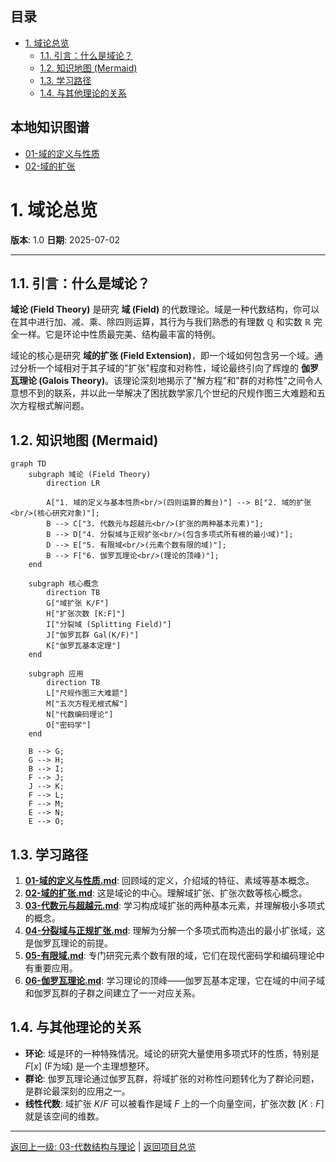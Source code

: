 <!-- 本地目录区块 -->
## 目录

- [1. 域论总览](#1-域论总览)
  - [1.1. 引言：什么是域论？](#11-引言什么是域论)
  - [1.2. 知识地图 (Mermaid)](#12-知识地图-mermaid)
  - [1.3. 学习路径](#13-学习路径)
  - [1.4. 与其他理论的关系](#14-与其他理论的关系)

<!-- 本地知识图谱区块 -->
## 本地知识图谱

- [01-域的定义与性质](./01-域的定义与性质.md)
- [02-域的扩张](./02-域的扩张.md)

# 1. 域论总览

**版本**: 1.0
**日期**: 2025-07-02

---

## 1.1. 引言：什么是域论？

**域论 (Field Theory)** 是研究 **域 (Field)** 的代数理论。域是一种代数结构，你可以在其中进行加、减、乘、除四则运算，其行为与我们熟悉的有理数 $\mathbb{Q}$ 和实数 $\mathbb{R}$ 完全一样。它是环论中性质最完美、结构最丰富的特例。

域论的核心是研究 **域的扩张 (Field Extension)**，即一个域如何包含另一个域。通过分析一个域相对于其子域的"扩张"程度和对称性，域论最终引向了辉煌的 **伽罗瓦理论 (Galois Theory)**。该理论深刻地揭示了"解方程"和"群的对称性"之间令人意想不到的联系，并以此一举解决了困扰数学家几个世纪的尺规作图三大难题和五次方程根式解问题。

## 1.2. 知识地图 (Mermaid)

```mermaid
graph TD
    subgraph 域论 (Field Theory)
        direction LR
        
        A["1. 域的定义与基本性质<br/>(四则运算的舞台)"] --> B["2. 域的扩张<br/>(核心研究对象)"];
        B --> C["3. 代数元与超越元<br/>(扩张的两种基本元素)"];
        B --> D["4. 分裂域与正规扩张<br/>(包含多项式所有根的最小域)"];
        D --> E["5. 有限域<br/>(元素个数有限的域)"];
        B --> F["6. 伽罗瓦理论<br/>(理论的顶峰)"];
    end

    subgraph 核心概念
        direction TB
        G["域扩张 K/F"]
        H["扩张次数 [K:F]"]
        I["分裂域 (Splitting Field)"]
        J["伽罗瓦群 Gal(K/F)"]
        K["伽罗瓦基本定理"]
    end

    subgraph 应用
        direction TB
        L["尺规作图三大难题"]
        M["五次方程无根式解"]
        N["代数编码理论"]
        O["密码学"]
    end

    B --> G;
    G --> H;
    B --> I;
    F --> J;
    J --> K;
    F --> L;
    F --> M;
    E --> N;
    E --> O;

```

## 1.3. 学习路径

1. **[01-域的定义与性质.md](./01-域的定义与性质.md)**: 回顾域的定义，介绍域的特征、素域等基本概念。
2. **[02-域的扩张.md](./02-域的扩张.md)**: 这是域论的中心。理解域扩张、扩张次数等核心概念。
3. **[03-代数元与超越元.md](./03-代数元与超越元.md)**: 学习构成域扩张的两种基本元素，并理解极小多项式的概念。
4. **[04-分裂域与正规扩张.md](./04-分裂域与正规扩张.md)**: 理解为分解一个多项式而构造出的最小扩张域，这是伽罗瓦理论的前提。
5. **[05-有限域.md](./05-有限域.md)**: 专门研究元素个数有限的域，它们在现代密码学和编码理论中有重要应用。
6. **[06-伽罗瓦理论.md](./06-伽罗瓦理论.md)**: 学习理论的顶峰——伽罗瓦基本定理，它在域的中间子域和伽罗瓦群的子群之间建立了一一对应关系。

## 1.4. 与其他理论的关系

- **环论**: 域是环的一种特殊情况。域论的研究大量使用多项式环的性质，特别是 $F[x]$ (F为域) 是一个主理想整环。
- **群论**: 伽罗瓦理论通过伽罗瓦群，将域扩张的对称性问题转化为了群论问题，是群论最深刻的应用之一。
- **线性代数**: 域扩张 $K/F$ 可以被看作是域 $F$ 上的一个向量空间，扩张次数 $[K:F]$ 就是该空间的维数。

---
[返回上一级: 03-代数结构与理论](../00-代数结构与理论总览.md) | [返回项目总览](../../09-项目总览/00-项目总览.md)
